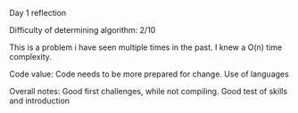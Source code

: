 Day 1 reflection

Difficulty of determining algorithm: 2/10

This is a problem i have seen multiple times in the past. I knew a O(n) time complexity. 


Code value: Code needs to be more prepared for change. Use of languages 

Overall notes: Good first challenges, while not compiling. Good test of skills and introduction